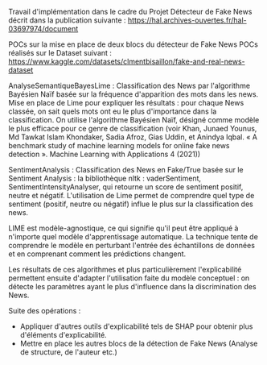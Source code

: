 Travail d'implémentation dans le cadre du Projet Détecteur de Fake News décrit dans la publication suivante : https://hal.archives-ouvertes.fr/hal-03697974/document


POCs sur la mise en place de deux blocs du détecteur de Fake News
POCs réalisés sur le Dataset suivant : https://www.kaggle.com/datasets/clmentbisaillon/fake-and-real-news-dataset

AnalyseSemantiqueBayesLime :
Classification des News par l'algorithme Bayésien Naïf basée sur la fréquence d'apparition des mots dans les news.
Mise en place de Lime pour expliquer les résultats : pour chaque News classée, on sait quels mots ont eu le plus d'importance dans la classification.
On utilise l'algorithme Bayésien Naïf, désigné comme modèle le plus efficace pour ce genre de classification (voir Khan, Junaed Younus, Md Tawkat Islam Khondaker, Sadia Afroz, Gias Uddin, et Anindya Iqbal. « A benchmark study of machine learning models for online fake news detection ». Machine Learning with Applications 4 (2021))

SentimentAnalysis :
Classification des News en Fake/True basée sur le Sentiment Analysis : la bibliothèque nltk : vaderSentiment, SentimentIntensityAnalyser, qui retourne un score de sentiment positif, neutre et négatif.
L'utilisation de Lime permet de comprendre quel type de sentiment (positif, neutre ou négatif) influe le plus sur la classification des news.

LIME est modèle-agnostique, ce qui signifie qu'il peut être appliqué à n'importe quel modèle d'apprentissage automatique. La technique tente de comprendre le modèle en perturbant l'entrée des échantillons de données et en comprenant comment les prédictions changent.

Les résultats de ces algorithmes et plus particulièrement l'explicabilité permettent ensuite d'adapter l'utilisation faite du modèle conceptuel : on détecte les paramètres ayant le plus d'influence dans la discrimination des News.

Suite des opérations : 
- Appliquer d'autres outils d'explicabilité tels de SHAP pour obtenir plus d'éléments d'explicabilité. 
- Mettre en place les autres blocs de la détection de Fake News (Analyse de structure, de l'auteur etc.)


